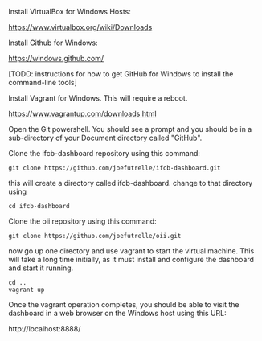 Install VirtualBox for Windows Hosts:

https://www.virtualbox.org/wiki/Downloads

Install Github for Windows:

https://windows.github.com/

[TODO: instructions for how to get GitHub for Windows to install the command-line tools]

Install Vagrant for Windows. This will require a reboot.

https://www.vagrantup.com/downloads.html

Open the Git powershell. You should see a prompt and you should be in a sub-directory of your Document directory called "GitHub".

Clone the ifcb-dashboard repository using this command:

```
git clone https://github.com/joefutrelle/ifcb-dashboard.git
```

this will create a directory called ifcb-dashboard. change to that directory using

```
cd ifcb-dashboard
```

Clone the oii repository using this command:

```
git clone https://github.com/joefutrelle/oii.git
```

now go up one directory and use vagrant to start the virtual machine. This will take a long time initially, as it must install and configure the dashboard and start it running.

```
cd ..
vagrant up
```

Once the vagrant operation completes, you should be able to visit the dashboard in a web browser on the Windows host using this URL:

http://localhost:8888/
